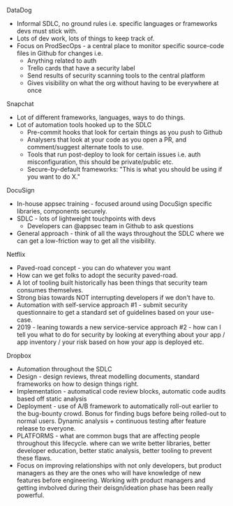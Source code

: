 DataDog
* Informal SDLC, no ground rules i.e. specific languages or frameworks devs must stick with.
* Lots of dev work, lots of things to keep track of.
* Focus on ProdSecOps - a central place to monitor specific source-code files in Github for changes i.e.
    * Anything related to auth
    * Trello cards that have a security label
    * Send results of security scanning tools to the central platform
    * Gives visibility on what the org without having to be everywhere at once

Snapchat
* Lot of different frameworks, languages, ways to do things.
* Lot of automation tools hooked up to the SDLC
    * Pre-commit hooks that look for certain things as you push to Github
    * Analysers that look at your code as you open a PR, and comment/suggest alternate tools to use.
    * Tools that run post-deploy to look for certain issues i.e. auth misconfiguration, this should be private/public etc.
    * Secure-by-default frameworks: "This is what you should be using if you want to do X."

DocuSign
* In-house appsec training - focused around using DocuSign specific libraries, components securely.
* SDLC - lots of lightweight touchpoints with devs
    * Developers can @appsec team in Github to ask questions
* General approach - think of all the ways throughout the SDLC where we can get a low-friction way to get all the visibility.

Netflix
* Paved-road concept - you can do whatever you want
* How can we get folks to adopt the security paved-road.
* A lot of tooling built historically has been things that security team consumes themselves.
* Strong bias towards NOT interrupting developers if we don't have to.
* Automation with self-service approach #1 - submit security questionnaire to get a standard set of guidelines based on your use-case.
* 2019 - leaning towards a new service-service approach #2 - how can I tell you what to do for security by looking at everything about your app / app inventory / your risk based on how your app is deployed etc.

Dropbox
* Automation throughout the SDLC
* Design - design reviews, threat modelling documents, standard frameworks on how to design things right.
* Implementation - automatical code review blocks, automatic code audits based off static analysis
* Deployment - use of A/B framework to automatically roll-out earlier to the bug-bounty crowd. Bonus for finding bugs before being rolled-out to normal users. Dynamic analysis + continuous testing after feature release to everyone.
* PLATFORMS - what are common bugs that are affecting people throughout this lifecycle. where can we write better libraries, better developer education, better static analysis, better tooling to prevent these flaws.
* Focus on improving relationships with not only developers, but product managers as they are the ones who will have knowledge of new features before engineering. Working with product managers and getting invbolved during their deisgn/ideation phase has been really powerful.


